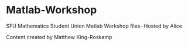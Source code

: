# Matlab-Workshop

SFU Mathematics Student Union Matlab Workshop files- Hosted by Alice

Content created by Matthew King-Roskamp 
